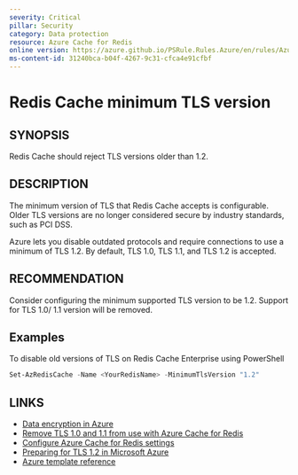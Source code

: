 ```yaml
---
severity: Critical
pillar: Security
category: Data protection
resource: Azure Cache for Redis
online version: https://azure.github.io/PSRule.Rules.Azure/en/rules/Azure.Redis.MinTLS/
ms-content-id: 31240bca-b04f-4267-9c31-cfca4e91cfbf
---
```


# Redis Cache minimum TLS version

## SYNOPSIS

Redis Cache should reject TLS versions older than 1.2.

## DESCRIPTION

The minimum version of TLS that Redis Cache accepts is configurable.
Older TLS versions are no longer considered secure by industry standards, such as PCI DSS.

Azure lets you disable outdated protocols and require connections to use a minimum of TLS 1.2.
By default, TLS 1.0, TLS 1.1, and TLS 1.2 is accepted.

## RECOMMENDATION

Consider configuring the minimum supported TLS version to be 1.2.
Support for TLS 1.0/ 1.1 version will be removed.

## Examples

To disable old versions of TLS on Redis Cache Enterprise using PowerShell

```PowerShell
Set-AzRedisCache -Name <YourRedisName> -MinimumTlsVersion "1.2"
```

## LINKS

- [Data encryption in Azure](https://docs.microsoft.com/azure/architecture/framework/security/design-storage-encryption#data-in-transit)
- [Remove TLS 1.0 and 1.1 from use with Azure Cache for Redis](https://docs.microsoft.com/azure/azure-cache-for-redis/cache-remove-tls-10-11)
- [Configure Azure Cache for Redis settings](https://docs.microsoft.com/azure/azure-cache-for-redis/cache-configure#access-ports)
- [Preparing for TLS 1.2 in Microsoft Azure](https://azure.microsoft.com/updates/azuretls12/)
- [Azure template reference](https://docs.microsoft.com/azure/templates/microsoft.cache/redis#RedisCreateProperties)
